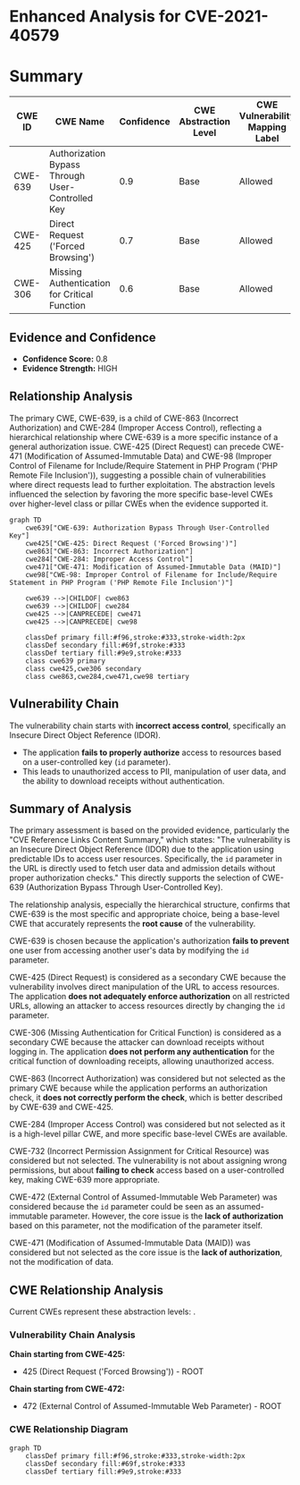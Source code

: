 # Enhanced Analysis for CVE-2021-40579

# Summary
| CWE ID | CWE Name | Confidence | CWE Abstraction Level | CWE Vulnerability Mapping Label | CWE-Vulnerability Mapping Notes |
|---|---|---|---|---|---|
| CWE-639 | Authorization Bypass Through User-Controlled Key | 0.9 | Base | Allowed | Primary CWE |
| CWE-425 | Direct Request ('Forced Browsing') | 0.7 | Base | Allowed | Secondary Candidate |
| CWE-306 | Missing Authentication for Critical Function | 0.6 | Base | Allowed | Secondary Candidate |

## Evidence and Confidence

*   **Confidence Score:** 0.8
*   **Evidence Strength:** HIGH

## Relationship Analysis
The primary CWE, CWE-639, is a child of CWE-863 (Incorrect Authorization) and CWE-284 (Improper Access Control), reflecting a hierarchical relationship where CWE-639 is a more specific instance of a general authorization issue. CWE-425 (Direct Request) can precede CWE-471 (Modification of Assumed-Immutable Data) and CWE-98 (Improper Control of Filename for Include/Require Statement in PHP Program ('PHP Remote File Inclusion')), suggesting a possible chain of vulnerabilities where direct requests lead to further exploitation. The abstraction levels influenced the selection by favoring the more specific base-level CWEs over higher-level class or pillar CWEs when the evidence supported it.

```mermaid
graph TD
    cwe639["CWE-639: Authorization Bypass Through User-Controlled Key"]
    cwe425["CWE-425: Direct Request ('Forced Browsing')"]
    cwe863["CWE-863: Incorrect Authorization"]
    cwe284["CWE-284: Improper Access Control"]
    cwe471["CWE-471: Modification of Assumed-Immutable Data (MAID)"]
    cwe98["CWE-98: Improper Control of Filename for Include/Require Statement in PHP Program ('PHP Remote File Inclusion')"]
    
    cwe639 -->|CHILDOF| cwe863
    cwe639 -->|CHILDOF| cwe284
    cwe425 -->|CANPRECEDE| cwe471
    cwe425 -->|CANPRECEDE| cwe98

    classDef primary fill:#f96,stroke:#333,stroke-width:2px
    classDef secondary fill:#69f,stroke:#333
    classDef tertiary fill:#9e9,stroke:#333
    class cwe639 primary
    class cwe425,cwe306 secondary
    class cwe863,cwe284,cwe471,cwe98 tertiary
```

## Vulnerability Chain
The vulnerability chain starts with **incorrect access control**, specifically an Insecure Direct Object Reference (IDOR).
  - The application **fails to properly authorize** access to resources based on a user-controlled key (`id` parameter).
  - This leads to unauthorized access to PII, manipulation of user data, and the ability to download receipts without authentication.

## Summary of Analysis
The primary assessment is based on the provided evidence, particularly the "CVE Reference Links Content Summary," which states: "The vulnerability is an Insecure Direct Object Reference (IDOR) due to the application using predictable IDs to access user resources. Specifically, the `id` parameter in the URL is directly used to fetch user data and admission details without proper authorization checks." This directly supports the selection of CWE-639 (Authorization Bypass Through User-Controlled Key).

The relationship analysis, especially the hierarchical structure, confirms that CWE-639 is the most specific and appropriate choice, being a base-level CWE that accurately represents the **root cause** of the vulnerability.

CWE-639 is chosen because the application's authorization **fails to prevent** one user from accessing another user's data by modifying the `id` parameter.

CWE-425 (Direct Request) is considered as a secondary CWE because the vulnerability involves direct manipulation of the URL to access resources. The application **does not adequately enforce authorization** on all restricted URLs, allowing an attacker to access resources directly by changing the `id` parameter.

CWE-306 (Missing Authentication for Critical Function) is considered as a secondary CWE because the attacker can download receipts without logging in. The application **does not perform any authentication** for the critical function of downloading receipts, allowing unauthorized access.

CWE-863 (Incorrect Authorization) was considered but not selected as the primary CWE because while the application performs an authorization check, it **does not correctly perform the check**, which is better described by CWE-639 and CWE-425.

CWE-284 (Improper Access Control) was considered but not selected as it is a high-level pillar CWE, and more specific base-level CWEs are available.

CWE-732 (Incorrect Permission Assignment for Critical Resource) was considered but not selected. The vulnerability is not about assigning wrong permissions, but about **failing to check** access based on a user-controlled key, making CWE-639 more appropriate.

CWE-472 (External Control of Assumed-Immutable Web Parameter) was considered because the `id` parameter could be seen as an assumed-immutable parameter. However, the core issue is the **lack of authorization** based on this parameter, not the modification of the parameter itself.

CWE-471 (Modification of Assumed-Immutable Data (MAID)) was considered but not selected as the core issue is the **lack of authorization**, not the modification of data.


## CWE Relationship Analysis

Current CWEs represent these abstraction levels: .


### Vulnerability Chain Analysis

**Chain starting from CWE-425:**
- 425 (Direct Request ('Forced Browsing')) - ROOT


**Chain starting from CWE-472:**
- 472 (External Control of Assumed-Immutable Web Parameter) - ROOT



### CWE Relationship Diagram

```mermaid
graph TD
    classDef primary fill:#f96,stroke:#333,stroke-width:2px
    classDef secondary fill:#69f,stroke:#333
    classDef tertiary fill:#9e9,stroke:#333
```